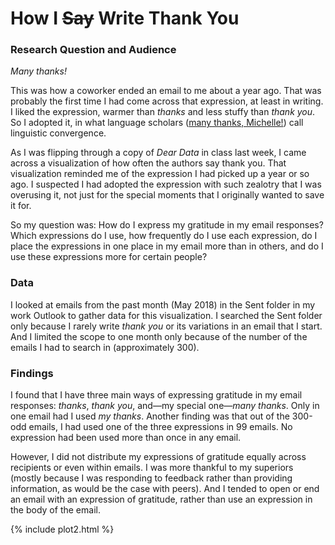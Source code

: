 # How I <strike>Say</strike> Write Thank You

### Research Question and Audience

<i>Many thanks!</i>

This was how a coworker ended an email to me about a year ago. That was probably the first time I had come across that expression, at least in writing. I liked the expression, warmer than <i>thanks</i> and less stuffy than <i>thank you</i>. So I adopted it, in what language scholars ([many thanks, Michelle!](https://www.youtube.com/watch?v=Ih2azjq2Hr0)) call linguistic convergence. 

As I was flipping through a copy of <i>Dear Data</i> in class last week, I came across a visualization of how often the authors say thank you. That visualization reminded me of the expression I had picked up a year or so ago. I suspected I had adopted the expression with such zealotry that I was overusing it, not just for the special moments that I originally wanted to save it for.  

So my question was: How do I express my gratitude in my email responses? Which expressions do I use, how frequently do I use each expression, do I place the expressions in one place in my email more than in others, and do I use these expressions more for certain people? 

### Data

I looked at emails from the past month (May 2018) in the Sent folder in my work Outlook to gather data for this visualization. I searched the Sent folder only because I rarely write <i>thank you</i> or its variations in an email that I start. And I limited the scope to one month only because of the number of the emails I had to search in (approximately 300). 

### Findings

I found that I have three main ways of expressing gratitude in my email responses: <i>thanks</i>, <i>thank you</i>, and—my special one—<i>many thanks</i>. Only in one email had I used <i>my thanks</i>. Another finding was that out of the 300-odd emails, I had used one of the three expressions in 99 emails. No expression had been used more than once in any email. 

However, I did not distribute my expressions of gratitude equally across recipients or even within emails. I was more thankful to my superiors (mostly because I was responding to feedback rather than providing information, as would be the case with peers). And I tended to open or end an email with an expression of gratitude, rather than use an expression in the body of the email. 


{% include plot2.html %}
